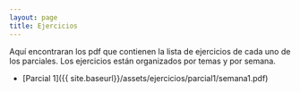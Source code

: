 ```yaml
---
layout: page
title: Ejercicios
---
```


Aquí encontraran los pdf que contienen la lista de ejercicios de cada uno de los parciales. Los ejercicios están organizados por temas y por semana.

*   [Parcial 1]({{ site.baseurl}}/assets/ejercicios/parcial1/semana1.pdf)

